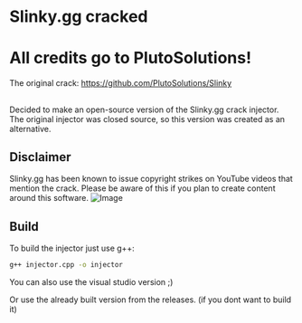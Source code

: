 # Slinky.gg cracked

# All credits go to PlutoSolutions!
The original crack: https://github.com/PlutoSolutions/Slinky
##
Decided to make an open-source version of the Slinky.gg crack injector. The original injector was closed source, so this version was created as an alternative.

## Disclaimer

Slinky.gg has been known to issue copyright strikes on YouTube videos that mention the crack. Please be aware of this if you plan to create content around this software.
![Image](https://exove.ovh/cdn/slinky_moment.png)
## Build

To build the injector just use g++:

```bash
g++ injector.cpp -o injector
```

You can also use the visual studio version ;)

Or use the already built version from the releases. (if you dont want to build it)